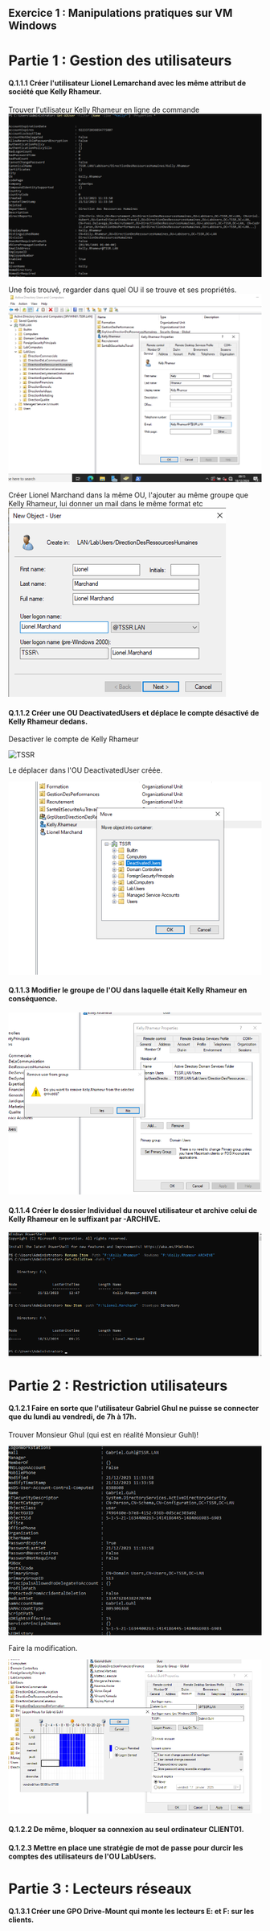 ## Exercice 1 : Manipulations pratiques sur VM Windows  

# Partie 1 : Gestion des utilisateurs  

#### Q.1.1.1 Créer l'utilisateur Lionel Lemarchand avec les même attribut de société que Kelly Rhameur.  

Trouver l'utilisateur Kelly Rhameur en ligne de commande  
![TSSR](CP1/1-GetADuser.png)  

Une fois trouvé, regarder dans quel OU il se trouve et ses propriétés.  
![TSSR](CP1/2-Found.png)  

Créer Lionel Marchand dans la même OU, l'ajouter au même groupe que Kelly Rhameur, lui donner un mail dans le même format etc
![TSSR](CP1/3-Lionel.png)  

#### Q.1.1.2 Créer une OU DeactivatedUsers et déplace le compte désactivé de Kelly Rhameur dedans.  

Desactiver le compte de Kelly Rhameur  

![TSSR](4-Deactivated/.png)  

Le déplacer dans l'OU DeactivatedUser créée.  

![TSSR](CP1/5-Move.png)  


#### Q.1.1.3 Modifier le groupe de l'OU dans laquelle était Kelly Rhameur en conséquence.  

![TSSR](CP1/6-Remove.png)  

#### Q.1.1.4 Créer le dossier Individuel du nouvel utilisateur et archive celui de Kelly Rhameur en le suffixant par -ARCHIVE.  

![TSSR](CP1/8-Folder.png)  

# Partie 2 : Restriction utilisateurs

#### Q.1.2.1 Faire en sorte que l'utilisateur Gabriel Ghul ne puisse se connecter que du lundi au vendredi, de 7h à 17h.

Trouver Monsieur Ghul (qui est en réalité Monsieur Guhl)!  

![TSSR](CP2/1-Gaby.png)  

Faire la modification.  

![TSSR](CP2/2-LOGON.png)    


#### Q.1.2.2 De même, bloquer sa connexion au seul ordinateur CLIENT01.

#### Q.1.2.3 Mettre en place une stratégie de mot de passe pour durcir les comptes des utilisateurs de l'OU LabUsers.

# Partie 3 : Lecteurs réseaux

#### Q.1.3.1 Créer une GPO Drive-Mount qui monte les lecteurs E: et F: sur les clients.

